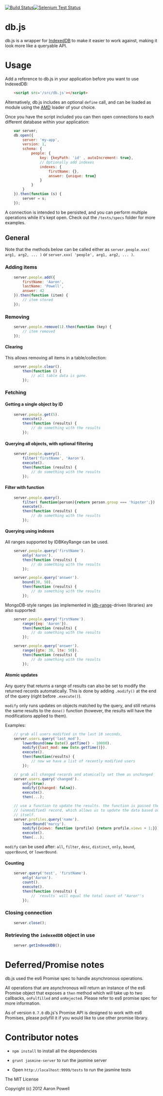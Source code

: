 [![Build Status](https://travis-ci.org/aaronpowell/db.js.png?branch=master)](https://travis-ci.org/aaronpowell/db.js)[![Selenium Test Status](https://saucelabs.com/buildstatus/aaronpowell)](https://saucelabs.com/u/aaronpowell)

# db.js

db.js is a wrapper for [IndexedDB](http://www.w3.org/TR/IndexedDB/) to
make it easier to work against, making it look more like a queryable API.

# Usage

Add a reference to db.js in your application before you want to use IndexedDB:

```html
    <script src='/src/db.js'></script>
```

Alternatively, db.js includes an optional `define` call, and can be loaded
as module using the [AMD](https://github.com/amdjs/amdjs-api/wiki/AMD)
loader of your choice.

Once you have the script included you can then open connections to each
different database within your application:

```js
    var server;
    db.open({
        server: 'my-app',
        version: 1,
        schema: {
            people: {
                key: {keyPath: 'id' , autoIncrement: true},
                // Optionally add indexes
                indexes: {
                    firstName: {},
                    answer: {unique: true}
                }
            }
        }
    }).then(function (s) {
        server = s;
    });
```

A connection is intended to be persisted, and you can perform multiple
operations while it's kept open. Check out the `/tests/specs` folder
for more examples.

## General

Note that the methods below can be called either as
`server.people.xxx( arg1, arg2, ... )` or
`server.xxx( 'people', arg1, arg2, ... )`.

### Adding items

```js
    server.people.add({
        firstName: 'Aaron',
        lastName: 'Powell',
        answer: 42
    }).then(function (item) {
        // item stored
    });
```

### Removing

```js
    server.people.remove(1).then(function (key) {
        // item removed
    });
```

#### Clearing
This allows removing all items in a table/collection:

```js
    server.people.clear().
        then(function () {
            // all table data is gone.
        });
```

### Fetching

#### Getting a single object by ID

```js
    server.people.get(5).
        execute().
        then(function (results) {
            // do something with the results
        });
```

#### Querying all objects, with optional filtering

```js
    server.people.query().
        filter('firstName', 'Aaron').
        execute().
        then(function (results) {
            // do something with the results
        });
```

#### Filter with function

```js
    server.people.query().
        filter( function(person){return person.group === 'hipster';})
        execute().
        then(function (results) {
            // do something with the results
        });
```

#### Querying using indexes

All ranges supported by IDBKeyRange can be used.

```js
    server.people.query('firstName').
        only('Aaron').
        then(function (results) {
            // do something with the results
        });

    server.people.query('answer').
        bound(30, 50).
        then(function (results) {
            // do something with the results
        });
```

MongoDB-style ranges (as implemented in
[idb-range](https://github.com/treojs/idb-range)-driven libraries)
are also supported:

```js
    server.people.query('firstName').
        range({eq: 'Aaron'}).
        then(function (results) {
            // do something with the results
        });

    server.people.query('answer').
        range({gte: 30, lte: 50}).
        then(function (results) {
            // do something with the results
        });
```

#### Atomic updates

Any query that returns a range of results can also be set to modify the returned
records automatically. This is done by adding `.modify()` at the end of the query
(right before `.execute()`).

`modify` only runs updates on objects matched by the query, and still returns
the same results to the `done()` function (however, the results will have the
modifications applied to them).

Examples:

```js
    // grab all users modified in the last 10 seconds,
    server.users.query('last_mod').
        lowerBound(new Date().getTime() - 10000).
        modify({last_mod: new Date.getTime()}).
        execute().
        then(function(results) {
            // now we have a list of recently modified users
        });

    // grab all changed records and atomically set them as unchanged
    server.users.query('changed').
        only(true).
        modify({changed: false}).
        execute().
        then(...);

    // use a function to update the results. the function is passed the original
    // (unmodified) record, which allows us to update the data based on the record
    // itself.
    server.profiles.query('name').
        lowerBound('marcy').
        modify({views: function (profile) {return profile.views + 1;}}).
        execute().
        then(...);
```

`modify` can be used after: `all`, `filter`, `desc`, `distinct`, `only`,
`bound`, `upperBound`, or `lowerBound`.

#### Counting

```js
    server.query('test', 'firstName').
        only('Aaron').
        count().
        execute().
        then(function (results) {
            // `results` will equal the total count of "Aaron"'s
        });
```

### Closing connection

```js
    server.close();
```

### Retrieving the `indexedDB` object in use

```js
    server.getIndexedDB();
```

# Deferred/Promise notes

db.js used the es6 Promise spec to handle asynchronous operations.

All operations that are asynchronous will return an instance of the
es6 Promise object that exposes a `then` method which will take up
to two callbacks, `onFulfilled` and `onRejected`. Please refer to
es6 promise spec for more information.

As of version `0.7.0` db.js's Promise API is designed to work with
es6 Promises, please polyfill it if you would like to use other promise
library.

# Contributor notes

- `npm install` to install all the dependencies

- `grunt jasmine-server` to run the jasmine server

- Open `http://localhost:9999/tests` to run the jasmine tests

The MIT License

Copyright (c) 2012 Aaron Powell
